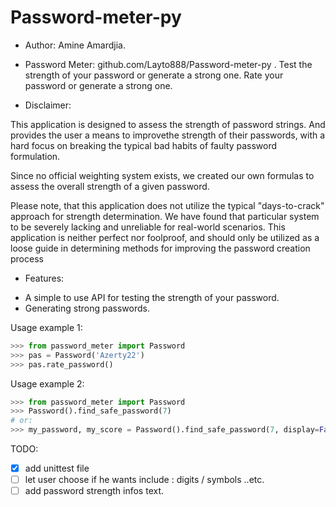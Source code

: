 # Password-meter-py

* Author: Amine Amardjia.
* Password Meter: github.com/Layto888/Password-meter-py .
Test the strength of your password or generate a strong one.
Rate your password or generate a strong one.
  
* Disclaimer:

This application is designed to assess the strength of password strings.
And provides the user a means to improvethe strength of their passwords, 
with a hard focus on breaking the typical bad habits of faulty password 
formulation.

Since no official weighting system exists, we created our own formulas
to assess the overall strength of a given password.

Please note, that this application does not utilize the typical "days-to-crack"
approach for strength determination.
We have found that particular system to be severely lacking and unreliable
for real-world scenarios. This application is neither perfect nor foolproof,
and should only be utilized as a loose guide in determining methods for
improving the password creation process

* Features:
- A simple to use API for testing the strength of your password.
- Generating strong passwords.




Usage example 1:
```python
>>> from password_meter import Password
>>> pas = Password('Azerty22')
>>> pas.rate_password()
```
Usage example 2:
```python
>>> from password_meter import Password
>>> Password().find_safe_password(7)
# or:
>>> my_password, my_score = Password().find_safe_password(7, display=False)
 ```                  
TODO: 
 - [x] add unittest file
 - [ ] let user choose if he wants include : digits / symbols ..etc.
 - [ ] add password strength infos text. 
